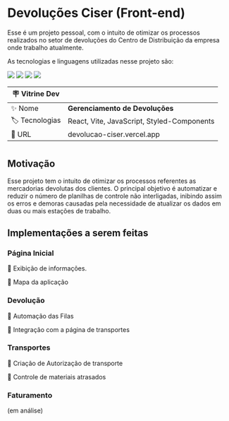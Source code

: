 <div id='top'>

# Devoluções Ciser (Front-end)

</div>

Esse é um projeto pessoal, com o intuito de otimizar os processos realizados no setor de devoluções do Centro de Distribuição da empresa onde trabalho atualmente.

As tecnologias e linguagens utilizadas nesse projeto são:

<div>
  <img src="https://img.shields.io/badge/react-1a1a1a?style=for-the-badge&logo=react"/>
  <img src="https://img.shields.io/badge/vite-1e1e20?style=for-the-badge&logo=vite&logoColor=646CFF"/>
  <img src="https://img.shields.io/badge/javascript-F7DF1E?style=for-the-badge&logo=javascript&logoColor=black">
  <img src="https://img.shields.io/badge/styled components-DB7093?style=for-the-badge">
</div>



<!-- prettier-ignore -->
| 🪧 Vitrine Dev |  |
| ------------- | - |
| ✨ Nome       | **Gerenciamento de Devoluções** |
| 🏷️ Tecnologias | React, Vite, JavaScript, Styled-Components |
| 🚀 URL         | devolucao-ciser.vercel.app |

#

## Motivação

Esse projeto tem o intuito de otimizar os processos referentes as mercadorias devolutas dos clientes. O principal objetivo é automatizar e reduzir o número de planilhas de controle não interligadas, inibindo assim os erros e demoras causadas pela necessidade de atualizar os dados em duas ou mais estações de trabalho.

## Implementações a serem feitas

### Página Inicial

:black_square_button: Exibição de informações.

:black_square_button: Mapa da aplicação

### Devolução


:black_square_button: Automação das Filas

:black_square_button: Integração com a página de transportes

### Transportes


:black_square_button: Criação de Autorização de transporte

:black_square_button: Controle de materiais atrasados

### Faturamento

(em análise)